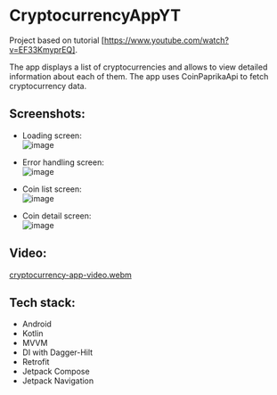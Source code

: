 # CryptocurrencyAppYT

Project based on tutorial [https://www.youtube.com/watch?v=EF33KmyprEQ].

The app displays a list of cryptocurrencies and allows to view detailed information about each of them.
The app uses CoinPaprikaApi to fetch cryptocurrency data.

## Screenshots:
- Loading screen: <br />
![image](https://github.com/MatLeg25/CryptocurrencyAppYT/assets/70913892/190163ff-4e41-41e8-adac-7676ed09d923)

- Error handling screen: <br />
![image](https://github.com/MatLeg25/CryptocurrencyAppYT/assets/70913892/6234b0b4-30ae-4a5f-b759-b77b4a324aef)

- Coin list screen: <br />
![image](https://github.com/MatLeg25/CryptocurrencyAppYT/assets/70913892/27162597-6839-4889-a66c-ed758b4c9e7a)

- Coin detail screen: <br />
![image](https://github.com/MatLeg25/CryptocurrencyAppYT/assets/70913892/a080f2a9-6c58-4217-a847-20da2e392bef)


## Video:
[cryptocurrency-app-video.webm](https://github.com/MatLeg25/CryptocurrencyAppYT/assets/70913892/e09bfa14-ed1c-4f09-80d0-7b573e3a68a1)

## Tech stack:
- Android
- Kotlin
- MVVM
- DI with Dagger-Hilt
- Retrofit
- Jetpack Compose
- Jetpack Navigation
